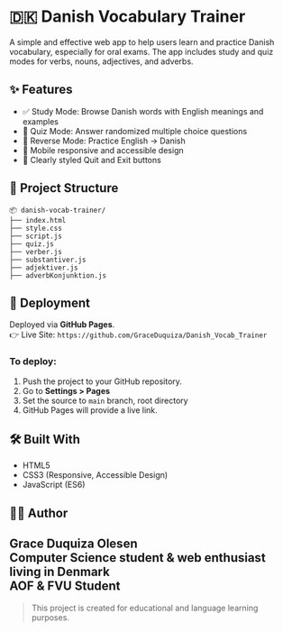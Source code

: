 
# 🇩🇰 Danish Vocabulary Trainer

A simple and effective web app to help users learn and practice Danish vocabulary, especially for oral exams. The app includes study and quiz modes for verbs, nouns, adjectives, and adverbs.

## ✨ Features

- ✅ Study Mode: Browse Danish words with English meanings and examples
- 🎯 Quiz Mode: Answer randomized multiple choice questions
- 🔁 Reverse Mode: Practice English → Danish
- 📱 Mobile responsive and accessible design
- 🚪 Clearly styled Quit and Exit buttons

## 📁 Project Structure

```
📦 danish-vocab-trainer/
├── index.html
├── style.css
├── script.js
├── quiz.js
├── verber.js
├── substantiver.js
├── adjektiver.js
├── adverbKonjunktion.js
```

## 🚀 Deployment

Deployed via **GitHub Pages**.  
👉 Live Site: `https://github.com/GraceDuquiza/Danish_Vocab_Trainer`

### To deploy:
1. Push the project to your GitHub repository.
2. Go to **Settings > Pages**
3. Set the source to `main` branch, root directory
4. GitHub Pages will provide a live link.

## 🛠 Built With

- HTML5
- CSS3 (Responsive, Accessible Design)
- JavaScript (ES6)

## 👩‍💻 Author

**Grace Duquiza Olesen**  
Computer Science student & web enthusiast living in Denmark  
AOF & FVU Student
---

> This project is created for educational and language learning purposes.
